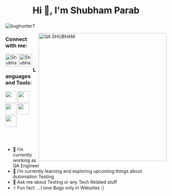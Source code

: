<h1 align="center">Hi 👋, I'm Shubham Parab</h1>
<h3 align="center"></h3>
<p align="left"> <img src="https://komarev.com/ghpvc/?username=bughunter7&label=Views&color=blue&style=plastic" alt="bughunter7" /> </p>
<img src="/QA.gif" width="400px" alt="QA SHUBHAM" align="right">
<h3 align="left">Connect with me:</h3>
<a href="https://www.linkedin.com/in/shubham-parab-152a82147/">
  <img align="left" alt="Shubham's Linkdein" width="40px" src="https://cdn.jsdelivr.net/npm/simple-icons@v3/icons/linkedin.svg" />
</a>
<a href="https://github.com/bughunter7">
  <img align="left" alt="Shubham's Github" width="40px" src="https://cdn.jsdelivr.net/npm/simple-icons@v3/icons/github.svg" />
</a></br>
<h3 align="left">Languages and Tools:</h3>
<code><img height="35" src="https://www.selenium.dev/images/selenium_logo_square_green.png"></code>
<code><img height="35" src="https://upload.wikimedia.org/wikipedia/en/thumb/3/30/Java_programming_language_logo.svg/212px-Java_programming_language_logo.svg.png"></code>
<code><img height="35" src="https://huddle.eurostarsoftwaretesting.com/wp-content/uploads/2018/10/pm-logo-vert.png"></code>
<code><img height="35" src="https://miro.medium.com/max/3306/1*_wxvYQ3bmLZBk31PIZihfA.png"></code>
<code><img height="35" src="https://blog.knoldus.com/wp-content/uploads/2020/04/Blog9_featureImage.png"></code>

</br></br>






- 🔭 I’m currently working as QA Engineer
- 🌱 I’m currently learning and exploring upcoming things about Automation Testing 
- 💬 Ask me about Testing or any Tech Related stuff
- ⚡ Fun fact: ...I love Bugs only in Websites :)
